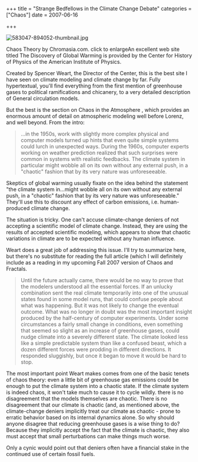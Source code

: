 +++
title = "Strange Bedfellows in the Climate Change Debate"
categories = ["Chaos"]
date = 2007-06-16


+++


<img alt="583047-894052-thumbnail.jpg" src="https://www.fractalog.com/jpg/583047-894052-thumbnail.jpg" />

 Chaos Theory by Chromasia.com. click to enlargeAn excellent web site titled The Discovery of Global Warming is provided by the Center for History of Physics of the American Institute of Physics.
        
Created by Spencer Weart, the Director of the Center, this is the best site I have seen on climate modeling and climate change by far. Fully hypertextual, you'll find everything from the first mention of greenhouse gases to political ramifications and chicanery, to a very detailed description of General circulation models.
       
But the best is the section on Chaos in the Atmosphere , which provides an enormous amount of detail on atmospheric modeling well before Lorenz, and well beyond. From the intro:
         
<blockquote> ...in the 1950s, work with slightly more complex physical and computer models turned up hints that even quite simple systems could lurch in unexpected ways. During the 1960s, computer experts working on weather prediction realized that such surprises were common in systems with realistic feedbacks. The climate system in particular might wobble all on its own without any external push, in a &quot;chaotic&quot; fashion that by its very nature was unforeseeable. </blockquote>
       
Skeptics of global warming usually fixate on the idea behind the statement &quot;the climate system in...might wobble all on its own without any external push, in a &quot;chaotic&quot; fashion that by its very nature was unforeseeable.&quot;<em> </em>They'll use this to discount any effect of carbon emissions, i.e. human-produced climate change.
       
The situation is tricky. One can't accuse climate-change deniers of not accepting a scientific model of climate change. Instead, they are using the results of accepted scientific modeling, which appears to show that chaotic variations in climate are to be expected without any human influence.
       
Weart does a great job of addressing this issue. I'll try to summarize here, but there's no substitute for reading the full article (which I will definitely include as a reading in my upcoming Fall 2007 version of Chaos and Fractals.
   
<blockquote>  
   Until the future actually came, there would be no way to prove that the modelers understood all the essential forces. If an unlucky combination sent the real climate temporarily into one of the unusual states found in some model runs, that could confuse people about what was happening. But it was not likely to change the     eventual outcome. What was no longer in doubt was the most important insight produced by the half-century of computer experiments. Under some circumstances a fairly small change in conditions, even something that seemed so slight as an increase of greenhouse gases, could nudge climate into a severely different state. The climate looked less like a simple predictable system than like a confused beast, which a dozen different forces were prodding in different directions. It responded              sluggishly, but once it began to move it would be hard to stop.
  </blockquote>
   
The most important point Weart makes comes from one of the basic tenets of chaos theory: even a little bit of greenhouse gas emissions could be enough to put the climate system into a chaotic state. If the climate system is indeed chaos, it won't take much to cause it to cycle wildly. there is no disagreement that the models themselves are chaotic. There is no disagreement that our climate is chaotic (and, as mentioned above, the climate-change deniers implicitly treat our climate as chaotic - prone to erratic behavior based on its internal dynamics alone. So why should anyone disagree that reducing greenhouse gases is a wise thing to do? Because they implicitly accept the fact that the climate is chaotic, they also must accept that small perturbations can make things much worse.
   
Only a cynic would point out that deniers often have a financial stake in the continued use of certain fossil fuels.
